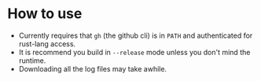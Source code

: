 # How to use

- Currently requires that `gh` (the github cli) is in `PATH` and authenticated for rust-lang access.
- It is recommend you build in `--release` mode unless you don't mind the runtime.
- Downloading all the log files may take awhile.

